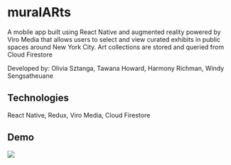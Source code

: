 # muralARts
A mobile app built using React Native and augmented reality powered by Viro Media that allows users to select and view curated exhibits in public spaces around New York City. Art collections are stored and queried from Cloud Firestore

Developed by: Olivia Sztanga, Tawana Howard, Harmony Richman, Windy Sengsatheuane

## Technologies
React Native, Redux, Viro Media, Cloud Firestore

## Demo
![](muralARtsUserFlow.gif)
